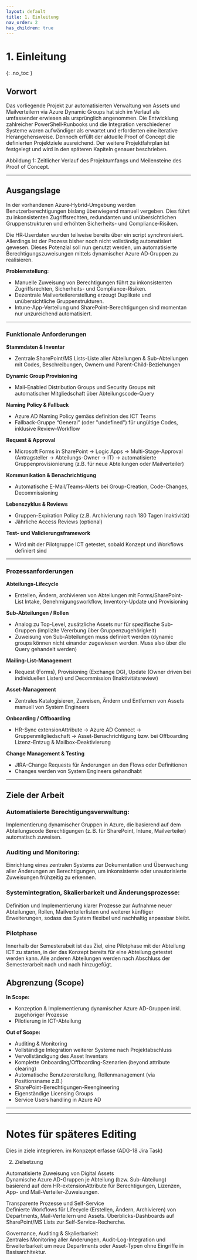 ```yaml
---
layout: default
title: 1. Einleitung
nav_order: 2
has_children: true
---
```


# 1. Einleitung
{: .no_toc }

## Vorwort

Das vorliegende Projekt zur automatisierten Verwaltung von Assets und Mailverteilern via Azure Dynamic Groups hat sich im Verlauf als umfassender erwiesen als ursprünglich angenommen. Die Entwicklung zahlreicher PowerShell‑Runbooks und die Integration verschiedener Systeme waren aufwändiger als erwartet und erforderten eine iterative Herangehensweise. Dennoch erfüllt der aktuelle Proof of Concept die definierten Projektziele ausreichend. Der weitere Projektfahrplan ist festgelegt und wird in den späteren Kapiteln genauer beschrieben.

Abbildung 1: Zeitlicher Verlauf des Projektumfangs und Meilensteine des Proof of Concept.

----

## Ausgangslage
In der vorhandenen Azure‑Hybrid‑Umgebung werden Benutzerberechtigungen bislang überwiegend manuell vergeben. Dies führt zu inkonsistenten Zugriffsrechten, redundanten und unübersichtlichen Gruppenstrukturen und erhöhten Sicherheits- und Compliance‑Risiken.

Die HR‑Userdaten wurden teilweise bereits über ein script synchronisiert. Allerdings ist der Prozess bisher noch nicht vollständig automatisiert gewesen. Dieses Potenzial soll nun genutzt werden, um automatisierte Berechtigungszuweisungen mittels dynamischer Azure AD‑Gruppen zu realisieren.

**Problemstellung:**

- Manuelle Zuweisung von Berechtigungen führt zu inkonsistenten Zugriffsrechten, Sicherheits- und Compliance-Risiken.
- Dezentrale Mailverteilererstellung erzeugt Duplikate und unübersichtliche Gruppenstrukturen.
- Intune-App-Verteilung und SharePoint-Berechtigungen sind momentan nur unzureichend automatisiert.

----

### Funktionale Anforderungen

**Stammdaten & Inventar**
- Zentrale SharePoint/MS Lists-Liste aller Abteilungen & Sub-Abteilungen mit Codes, Beschreibungen, Ownern und Parent-Child-Beziehungen

**Dynamic Group Provisioning**
- Mail-Enabled Distribution Groups und Security Groups mit automatischer Mitgliedschaft über Abteilungscode-Query

**Naming Policy & Fallback**
- Azure AD Naming Policy gemäss definition des ICT Teams
- Fallback-Gruppe “General” (oder "undefined") für ungültige Codes, inklusive Review-Workflow

**Request & Approval**
- Microsoft Forms in SharePoint → Logic Apps → Multi-Stage-Approval (Antragsteller → Abteilungs-Owner → IT) → automatisierte Gruppenprovisionierung (z.B. für neue Abteilungen oder Mailverteiler)

**Kommunikation & Benachrichtigung**
- Automatische E-Mail/Teams-Alerts bei Group-Creation, Code-Changes, Decommissioning

**Lebenszyklus & Reviews**
- Gruppen-Expiration Policy (z.B. Archivierung nach 180 Tagen Inaktivität)
- Jährliche Access Reviews (optional)

**Test- und Validierungsframework**
- Wird mit der Pilotgruppe ICT getestet, sobald Konzept und Workflows definiert sind

----

### Prozessanforderungen

**Abteilungs-Lifecycle**
- Erstellen, Ändern, archivieren von Abteilungen mit Forms/SharePoint-List Intake, Genehmigungsworkflow, Inventory-Update und Provisioning

**Sub-Abteilungen / Rollen**
- Analog zu Top-Level, zusätzliche Assets nur für spezifische Sub-Gruppen (implizite Vererbung über Gruppenzugehörigkeit)
- Zuweisung von Sub-Abteilungen muss definiert werden (dynamic groups können nicht einander zugewiesen werden. Muss also über die Query gehandelt werden)

**Mailing-List-Management**
- Request (Forms), Provisioning (Exchange DG), Update (Owner driven bei individuellen Listen) und Decommission (Inaktivitätsreview)

**Asset-Management**
- Zentrales Katalogisieren, Zuweisen, Ändern und Entfernen von Assets manuell von System Engineers

**Onboarding / Offboarding**
- HR-Sync extensionAttribute → Azure AD Connect → Gruppenmitgliedschaft → Asset-Benachrichtigung bzw. bei Offboarding Lizenz-Entzug & Mailbox-Deaktivierung

**Change Management & Testing**
- JIRA-Change Requests für Änderungen an den Flows oder Definitionen
- Changes werden von System Engineers gehandhabt

----

## Ziele der Arbeit

### Automatisierte Berechtigungsverwaltung: 
Implementierung dynamischer Gruppen in Azure, die basierend auf dem Abteilungscode Berechtigungen (z. B. für SharePoint, Intune, Mailverteiler) automatisch zuweisen. 

### Auditing und Monitoring: 
Einrichtung eines zentralen Systems zur Dokumentation und Überwachung aller Änderungen an Berechtigungen, um inkonsistente oder unautorisierte Zuweisungen frühzeitig zu erkennen. 

### Systemintegration, Skalierbarkeit und Änderungsprozesse: 
Definition und Implementierung klarer Prozesse zur Aufnahme neuer Abteilungen, Rollen, Mailverteilerlisten und weiterer künftiger Erweiterungen, sodass das System flexibel und nachhaltig anpassbar bleibt. 

### Pilotphase 
Innerhalb der Semesterabeit ist das Ziel, eine Pilotphase mit der Abteilung ICT zu starten, in der das Konzept bereits für eine Abteilung getestet werden kann. Alle anderen Abteilungen werden nach Abschluss der Semesterarbeit nach und nach hinzugefügt.

## Abgrenzung (Scope)

**In Scope:**
- Konzeption & Implementierung dynamischer Azure AD-Gruppen inkl. zugehöriger Prozesse
- Pilotierung in ICT-Abteilung

**Out of Scope:**
- Auditing & Monitoring
- Vollständige Integration weiterer Systeme nach Projektabschluss
- Vervollständigung des Asset Inventars
- Komplette Onboarding/Offboarding-Szenarien (beyond attribute clearing)
- Automatische Benutzererstellung, Rollenmanagement (via Positionsname z.B.)
- SharePoint-Berechtigungen-Reengineering
- Eigenständige Licensing Groups
- Service Users handling in Azure AD


------
-----



# Notes für späteres Editing

Dies in ziele integrieren. im Konpzept erfasse (ADG-18 Jira Task)


2. Zielsetzung

Automatisierte Zuweisung von Digital Assets  
Dynamische Azure AD-Gruppen je Abteilung (bzw. Sub-Abteilung) basierend auf dem HR-extensionAttribute für Berechtigungen, Lizenzen, App- und Mail-Verteiler-Zuweisungen.  

Transparente Prozesse und Self-Service  
Definierte Workflows für Lifecycle (Erstellen, Ändern, Archivieren) von Departments, Mail-Verteilern und Assets. Überblicks-Dashboards auf SharePoint/MS Lists zur Self-Service-Recherche.  

Governance, Auditing & Skalierbarkeit  
Zentrales Monitoring aller Änderungen, Audit-Log-Integration und Erweiterbarkeit um neue Departments oder Asset-Typen ohne Eingriffe in Basisarchitektur.